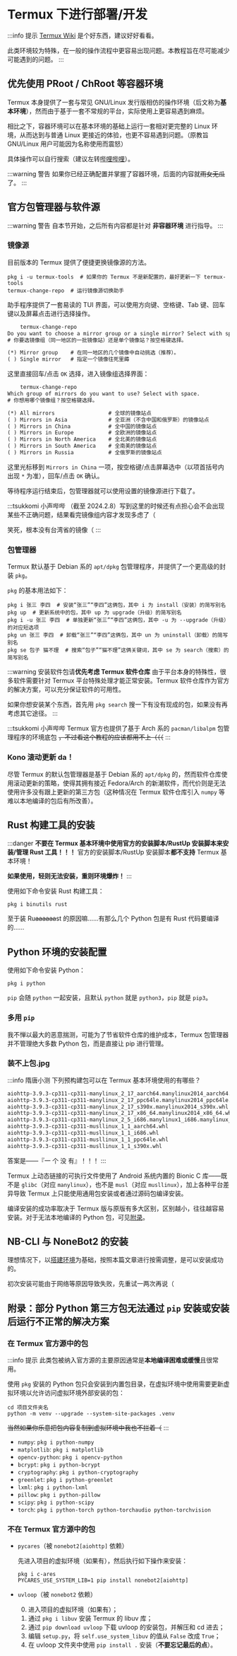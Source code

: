 # Termux 下进行部署/开发

:::info 提示
[Termux Wiki](https://wiki.termux.com/wiki/Main_Page) 是个好东西，建议好好看看。

此类环境较为特殊，在一般的操作流程中更容易出现问题。本教程旨在尽可能减少可能遇到的问题。
:::

## 优先使用 PRoot / ChRoot 等容器环境

Termux 本身提供了一套与常见 GNU/Linux 发行版相仿的操作环境（后文称为**基本环境**），然而由于基于一套不常规的平台，实际使用上更容易遇到麻烦。

相比之下，容器环境可以在基本环境的基础上运行一套相对更完整的 Linux 环境，从而达到与普通 Linux
更接近的体验，也更不容易遇到问题。<curtain>（原教旨 GNU/Linux 用户可能因为名称使用而震怒）</curtain>

具体操作可以自行搜索<curtain>（建议左转[哔哩哔哩](https://www.bilibili.com)）</curtain>。

:::warning 警告
如果你已经正确配置并掌握了容器环境，后面的内容就~~雨女无瓜~~了。
:::

## 官方包管理器与软件源

:::warning 警告
自本节开始，之后所有内容都是针对 **非容器环境** 进行指导。
:::

### 镜像源

目前版本的 Termux 提供了便捷更换镜像源的方法。

```shell :no-line-numbers
pkg i -u termux-tools  # 如果你的 Termux 不是新配置的，最好更新一下 termux-tools
termux-change-repo  # 运行镜像源切换助手
```

助手程序提供了一套易读的 TUI 界面，可以使用方向键、空格键、Tab 键、回车键以及屏幕点击进行选择操作。

```txt :no-line-numbers
    termux-change-repo
Do you want to choose a mirror group or a single mirror? Select with space.
# 你要选镜像组（同一地区的一批镜像站）还是单个镜像站？按空格键选择。

(*) Mirror group    # 在同一地区的几个镜像中自动挑选（推荐）。
( ) Single mirror   # 指定一个镜像往死里薅
```

这里直接回车/点击 `OK` 选择，进入镜像组选择界面：

```txt :no-line-numbers
    termux-change-repo
Which group of mirrors do you want to use? Select with space.
# 你想用哪个镜像组？按空格键选择。

(*) All mirrors                 # 全球的镜像站点
( ) Mirrors in Asia             # 全亚洲（不含中国和俄罗斯）的镜像站点
( ) Mirrors in China            # 全中国的镜像站点
( ) Mirrors in Europe           # 全欧洲的镜像站点
( ) Mirrors in North America    # 全北美的镜像站点
( ) Mirrors in South America    # 全南美的镜像站点
( ) Mirrors in Russia           # 全俄罗斯的镜像站点
```

这里光标移到 `Mirrors in China` 一项，按空格键/点击屏幕选中（以项首括号内出现 `*` 为准），回车/点击 `OK` 确认。

等待程序运行结束后，包管理器就可以使用设置的镜像源进行下载了。

:::tsukkomi 小声哔哔
（截至 2024.2.8）写到这里的时候还有点担心会不会出现某些不正确问题，结果看完镜像组内容才发现多虑了（

<curtain>笑死，根本没有台湾省的镜像（</curtain>
:::

### 包管理器

Termux 默认基于 Debian 系的 `apt/dpkg` 包管理程序，并提供了一个更高级的封装 `pkg`。

`pkg` 的基本用法如下：

```shell :no-line-numbers
pkg i 张三 李四  # 安装“张三”“李四”这俩包，其中 i 为 install（安装）的简写别名
pkg up  # 更新系统中的包，其中 up 为 upgrade（升级）的简写别名
pkg i -u 张三 李四  # 单独更新“张三”“李四”这俩包，其中 -u 为 --upgrade（升级）的对应短选项
pkg un 张三 李四  # 卸载“张三”“李四”这俩包，其中 un 为 uninstall（卸载）的简写别名
pkg se 包子 猫不理  # 搜索“包子”“猫不理”这俩关键词，其中 se 为 search（搜索）的简写别名
```

:::warning 安装软件包请**优先考虑 Termux 软件仓库**
由于平台本身的特殊性，很多软件需要针对 Termux 平台特殊处理才能正常安装。Termux
软件仓库作为官方的解决方案，可以充分保证软件的可用性。

如果你想安装某个东西，首先用 `pkg search` 搜一下有没有现成的包，如果没有再考虑其它途径。
:::

:::tsukkomi 小声哔哔
Termux 官方也提供了基于 Arch 系的 `pacman/libalpm` 包管理程序的环境底包 ~~，不过看这个教程的应该都用不上（（（~~
:::

### Kono 滚动更新 da！

尽管 Termux 的默认包管理器是基于 Debian 系的 `apt/dpkg` 的，然而软件仓库使用滚动更新的策略，使得其拥有接近
Fedora/Arch 的新潮软件，而代价则是无法使用许多没有跟上更新的第三方包（这种情况在 Termux 软件仓库引入 `numpy`
等难以本地编译的包后有所改善）。

## Rust 构建工具的安装

:::danger **不要在 Termux 基本环境中使用官方的安装脚本/RustUp 安装脚本来安装/管理 Rust 工具！！！**
官方的安装脚本/RustUp 安装脚本**都不支持** Termux 基本环境！

**如果使用，轻则无法安装，重则环境爆炸！**
:::

使用如下命令安装 Rust 构建工具：

```shell :no-line-numbers
pkg i binutils rust
```

至于装 Ru~~aaaaaa~~st 的原因嘛……有那么几个 Python 包是有 Rust 代码要编译的……

## Python 环境的安装配置

使用如下命令安装 Python：

```shell :no-line-numbers
pkg i python
```

`pip` 会随 `python` 一起安装，且默认 `python` 就是 `python3`，`pip` 就是 `pip3`。

### 多用 `pip`

<curtain>我不惮以最大的恶意揣测，</curtain>可能为了节省软件仓库的维护成本，Termux 包管理器并不管理绝大多数 Python 包，而是直接让 pip 进行管理。

### 装不上包.jpg

:::info 隋唐小测
下列预构建包可以在 Termux 基本环境使用的有哪些？

```txt :line-numbers
aiohttp-3.9.3-cp311-cp311-manylinux_2_17_aarch64.manylinux2014_aarch64.whl
aiohttp-3.9.3-cp311-cp311-manylinux_2_17_ppc64le.manylinux2014_ppc64le.whl
aiohttp-3.9.3-cp311-cp311-manylinux_2_17_s390x.manylinux2014_s390x.whl
aiohttp-3.9.3-cp311-cp311-manylinux_2_17_x86_64.manylinux2014_x86_64.whl
aiohttp-3.9.3-cp311-cp311-manylinux_2_5_i686.manylinux1_i686.manylinux_2_17_i686.manylinux2014_i686.whl
aiohttp-3.9.3-cp311-cp311-musllinux_1_1_aarch64.whl
aiohttp-3.9.3-cp311-cp311-musllinux_1_1_i686.whl
aiohttp-3.9.3-cp311-cp311-musllinux_1_1_ppc64le.whl
aiohttp-3.9.3-cp311-cp311-musllinux_1_1_s390x.whl
```

答案是——<curtain>『一 个 没 有』！！！</curtain>
:::

Termux 上动态链接的可执行文件使用了 Android 系统内置的 Bionic C 库——既不是 `glibc`（对应
`manylinux`），也不是 `musl`（对应 `musllinux`），加上各种平台差异导致 Termux
上只能使用通用包安装或者通过源码包编译安装。

编译安装的成功率取决于 Termux 版与原版有多大区别，区别越小，往往越容易安装。对于无法本地编译的 Python
包，可见[附录](#附录-部分-python-第三方包无法通过-pip-安装或安装后运行不正常的解决方案)。

## NB-CLI 与 NoneBot2 的安装

理想情况下，以[搭建环境](/guide/create_env.md)为基础，按照本篇文章进行按需调整，是可以安装成功的。

初次安装可能由于网络等原因导致失败，先重试一两次再说（

## 附录：部分 Python 第三方包无法通过 `pip` 安装或安装后运行不正常的解决方案

### 在 Termux 官方源中的包

:::info 提示
此类包被纳入官方源的主要原因通常是**本地编译困难或缓慢**且很常用。

使用 `pkg` 安装的 Python 包只会安装到内置包目录，在虚拟环境中使用需要更新虚拟环境以允许访问虚拟环境外部安装的包：

```shell :no-line-numbers
cd 项目文件夹名
python -m venv --upgrade --system-site-packages .venv
```

~~当然如果你乐意把包内容复制到虚拟环境中我也不拦着（~~
:::

- `numpy`: `pkg i python-numpy`
- `matplotlib`: `pkg i matplotlib`
- `opencv-python`: `pkg i opencv-python`
- `bcrypt`: `pkg i python-bcrypt`
- `cryptography`: `pkg i python-cryptography`
- `greenlet`: `pkg i python-greenlet`
- `lxml`: `pkg i python-lxml`
- `pillow`: `pkg i python-pillow`
- `scipy`: `pkg i python-scipy`
- `torch`: `pkg i python-torch python-torchaudio python-torchvision`

### 不在 Termux 官方源中的包

- `pycares`（被 `nonebot2[aiohttp]` 依赖）

  先进入项目的虚拟环境（如果有），然后执行如下操作来安装：

  ```shell :no-line-numbers
  pkg i c-ares
  PYCARES_USE_SYSTEM_LIB=1 pip install nonebot2[aiohttp]
  ```

- `uvloop`（被 `nonebot2` 依赖）

  0. 进入项目的虚拟环境（如果有）；
  1. 通过 `pkg i libuv` 安装 Termux 的 libuv 库；
  2. 通过 `pip download uvloop` 下载 uvloop 的安装包，并解压和 cd 进去；
  3. 编辑 `setup.py`，将 `self.use_system_libuv` 的值从 `False` 改成 `True`；
  4. 在 uvloop 文件夹中使用 `pip install .` 安装（**不要忘记最后的点**）。
